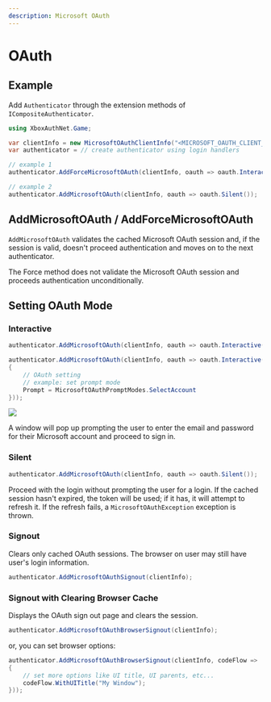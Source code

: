 ```yaml
---
description: Microsoft OAuth
---
```


# OAuth

## Example

Add `Authenticator` through the extension methods of `ICompositeAuthenticator`.

```csharp
using XboxAuthNet.Game;

var clientInfo = new MicrosoftOAuthClientInfo("<MICROSOFT_OAUTH_CLIENT_ID>", "<MICROSOFT_OAUTH_SCOPES>");
var authenticator = // create authenticator using login handlers

// example 1
authenticator.AddForceMicrosoftOAuth(clientInfo, oauth => oauth.Interactive());

// example 2
authenticator.AddMicrosoftOAuth(clientInfo, oauth => oauth.Silent());
```

## AddMicrosoftOAuth / AddForceMicrosoftOAuth

`AddMicrosoftOAuth` validates the cached Microsoft OAuth session and, if the session is valid, doesn't proceed authentication and moves on to the next authenticator.

The Force method does not validate the Microsoft OAuth session and proceeds authentication unconditionally.

## Setting OAuth Mode

### Interactive

```csharp
authenticator.AddMicrosoftOAuth(clientInfo, oauth => oauth.Interactive());
```

```csharp
authenticator.AddMicrosoftOAuth(clientInfo, oauth => oauth.Interactive(new MicrosoftOAuthParameters
{
    // OAuth setting
    // example: set prompt mode
    Prompt = MicrosoftOAuthPromptModes.SelectAccount
}));
```

![](https://user-images.githubusercontent.com/17783561/154854388-38c473f1-7860-4a47-bdbe-622de37eef8b.png)

A window will pop up prompting the user to enter the email and password for their Microsoft account and proceed to sign in.

### Silent

```csharp
authenticator.AddMicrosoftOAuth(clientInfo, oauth => oauth.Silent());
```

Proceed with the login without prompting the user for a login. If the cached session hasn't expired, the token will be used; if it has, it will attempt to refresh it. If the refresh fails, a `MicrosoftOAuthException` exception is thrown.

### Signout

Clears only cached OAuth sessions. The browser on user may still have user's login information.

```csharp
authenticator.AddMicrosoftOAuthSignout(clientInfo);
```

### Signout with Clearing Browser Cache

Displays the OAuth sign out page and clears the session.

```csharp
authenticator.AddMicrosoftOAuthBrowserSignout(clientInfo);
```

or, you can set browser options:

```csharp
authenticator.AddMicrosoftOAuthBrowserSignout(clientInfo, codeFlow =>
{
    // set more options like UI title, UI parents, etc... 
    codeFlow.WithUITitle("My Window");
}));
```

